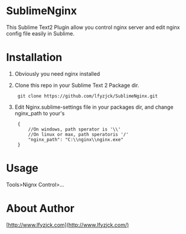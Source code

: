 SublimeNginx
=============

This Sublime Text2 Plugin allow you control nginx server and edit nginx config file easily in Sublime.

Installation
============

1. Obviously you need nginx installed
2. Clone this repo in your Sublime Text 2 Package dir.

		git clone https://github.com/lfyzjck/SublimeNginx.git


3. Edit Nginx.sublime-settings file in your packages dir, and change nginx_path to your's

		{
		    //On windows, path sperator is '\\'
		    //On linux or max, path speratoris '/'
		    "nginx_path": "C:\\nginx\\nginx.exe"
		}

Usage
=====

Tools>Nignx Control>...

About Author
============
[http://www.lfyzjck.com](http://www.lfyzjck.com/)